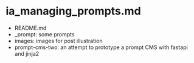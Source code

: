# ia_managing_prompts.md

- README.md
- _prompt: some prompts
- images: images for post illustration
- prompt-cms-two: an attempt to prototype a prompt CMS with fastapi and jinja2







